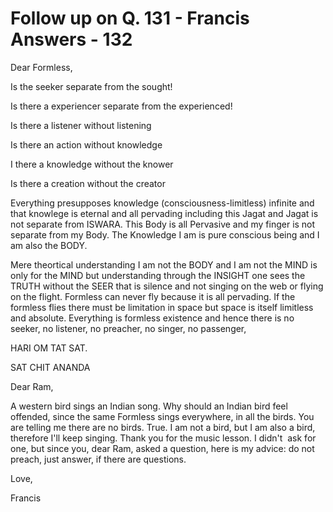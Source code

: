 # Follow up on Q. 131 - Francis Answers - 132
 
Dear Formless,

Is the seeker separate from the sought!

Is there a experiencer separate from the experienced!

Is there a listener without listening

Is there an action without knowledge

I there a knowledge without the knower

Is there a creation without the creator

Everything presupposes knowledge (consciousness-limitless) infinite and that knowlege is eternal and all pervading including this Jagat and Jagat is not separate from ISWARA. This Body is all Pervasive and my finger is not separate from my Body. The Knowledge I am is pure conscious being and I am also the BODY.

Mere theortical understanding I am not the BODY and I am not the MIND is only for the MIND but understanding through the INSIGHT one sees the TRUTH without the SEER that is silence and not singing on the web or flying on the flight. Formless can never fly because it is all pervading. If the formless flies there must be limitation in space but space is itself limitless and absolute. Everything is formless existence and hence there is no seeker, no listener, no preacher, no singer, no passenger,

HARI OM TAT SAT.

SAT CHIT ANANDA

Dear Ram,

A western bird sings an Indian song. Why should an Indian bird feel offended, since the same Formless sings everywhere, in all the birds. You are telling me there are no birds. True. I am not a bird, but I am also a bird, therefore I'll keep singing. Thank you for the music lesson. I didn't &nbsp;ask for one, but since you,&nbsp;dear Ram,&nbsp;asked a question, here is my advice: do not preach, just answer, if there are questions.

Love,

Francis

